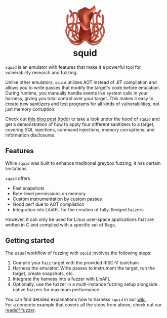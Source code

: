 <h1 align="center">
    <br/>
    <a href="">
        <img src="./logo.png" width="128" height="auto">
    </a>
    <br/>
    squid 
    <br/>
</h1>

`squid` is an emulator with features that make it a powerful tool for vulnerability research and fuzzing.

Unlike other emulators, `squid` utilizes AOT instead of JIT compilation and allows you to write passes that modify the target's code before emulation.
During runtime, you manually handle events like system calls in your harness, giving you total control over your target.
This makes it easy to create new sanitizers and test programs for all kinds of vulnerabilities, not just memory corruption.

Check out [this blog post (todo)]() to take a look under the hood of `squid` and get a demonstration of how to apply four different sanitizers to a target,
covering SQL injections, command injections, memory corruptions, and information disclosures.

## Features
While `squid` was built to enhance traditional greybox fuzzing, it has certain limitations.

`squid` offers
- Fast snapshots
- Byte-level permissions on memory
- Custom instrumentation by custom passes
- Good perf due to AOT compilation
- Integration into LibAFL for the creation of fully-fledged fuzzers

However, it can only be used for Linux user-space applications that are written in C and compiled with a specific set of flags.

## Getting started
The usual workflow of fuzzing with `squid` involves the following steps:

1. Compile your fuzz target with the provided RISC-V toolchain
2. Harness the emulator: Write passes to instrument the target, run the target, create snapshots, etc.
3. Integrate the harness into a fuzzer with LibAFL
4. Optionally, use the fuzzer in a multi-instance fuzzing setup alongside native fuzzers for maximum performance

You can find detailed explanations how to harness `squid` in our [wiki](./wiki).   
For a concrete example that covers all the steps from above, check out our [readelf fuzzer](./examples/readelf).

